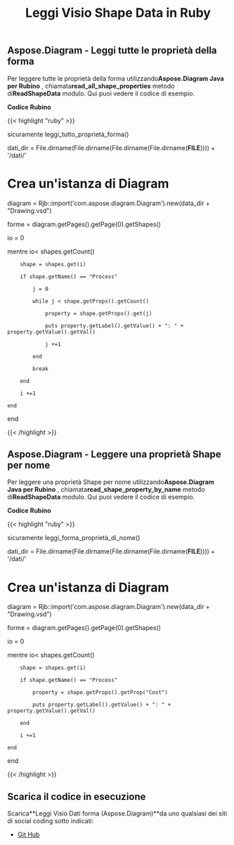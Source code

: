 ﻿---
title: Leggi Visio Shape Data in Ruby
type: docs
weight: 50
url: /it/java/read-visio-shape-data-in-ruby/
---
## **Aspose.Diagram - Leggi tutte le proprietà della forma**
 Per leggere tutte le proprietà della forma utilizzando**Aspose.Diagram Java per Rubino** , chiamata**read_all_shape_properties** metodo di**ReadShapeData** modulo. Qui puoi vedere il codice di esempio.

**Codice Rubino**

{{< highlight "ruby" >}}

 sicuramente leggi_tutto_proprietà_forma()

 dati_dir = File.dirname(File.dirname(File.dirname(File.dirname(__FILE__)))) + '/dati/'

 # Crea un'istanza di Diagram

 diagram = Rjb::import('com.aspose.diagram.Diagram').new(data_dir + "Drawing.vsd")

 forme = diagram.getPages().getPage(0).getShapes()



 io = 0

 mentre io< shapes.getCount()

        shape = shapes.get(i)

        if shape.getName() == "Process"

            j = 0

            while j < shape.getProps().getCount()

                property = shape.getProps().get(j)

                puts property.getLabel().getValue() + ": " + property.getValue().getVal()

                j +=1

            end

            break

        end

        i +=1

    end

end

{{< /highlight >}}
## **Aspose.Diagram - Leggere una proprietà Shape per nome**
 Per leggere una proprietà Shape per nome utilizzando**Aspose.Diagram Java per Rubino** , chiamata**read_shape_property_by_name** metodo di**ReadShapeData** modulo. Qui puoi vedere il codice di esempio.

**Codice Rubino**

{{< highlight "ruby" >}}

 sicuramente leggi_forma_proprietà_di_nome()

 dati_dir = File.dirname(File.dirname(File.dirname(File.dirname(__FILE__)))) + '/dati/'

 # Crea un'istanza di Diagram

 diagram = Rjb::import('com.aspose.diagram.Diagram').new(data_dir + "Drawing.vsd")

 forme = diagram.getPages().getPage(0).getShapes()



 io = 0

 mentre io< shapes.getCount()

        shape = shapes.get(i)

        if shape.getName() == "Process"

            property = shape.getProps().getProp("Cost")

            puts property.getLabel().getValue() + ": " + property.getValue().getVal()

        end

        i +=1

    end

end

{{< /highlight >}}
## **Scarica il codice in esecuzione**
 Scarica**Leggi Visio Dati forma (Aspose.Diagram)**da uno qualsiasi dei siti di social coding sotto indicati:

- [Git Hub](https://github.com/asposediagram/Aspose.Diagram-for-Java/blob/master/Plugins/Aspose_Diagram_Java_for_Ruby/lib/asposediagramjava/Shapes/readshapedata.rb)
